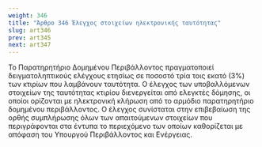 ```yaml
---
weight: 346
title: "Άρθρο 346 Έλεγχος στοιχείων ηλεκτρονικής ταυτότητας"
slug: art346
prev: art345
next: art347
---
```


Το Παρατηρητήριο Δομημένου Περιβάλλοντος πραγματοποιεί δειγματοληπτικούς ελέγχους ετησίως σε ποσοστό τρία τοις εκατό (3%) των κτιρίων που λαμβάνουν ταυτότητα. Ο έλεγχος των υποβαλλόμενων στοιχείων της ταυτότητας κτιρίου διενεργείται από ελεγκτές δόμησης, οι οποίοι ορίζονται με ηλεκτρονική κλήρωση από το αρμόδιο παρατηρητήριο δομημένου περιβάλλοντος. Ο έλεγχος συνίσταται στην επιβεβαίωση της ορθής συμπλήρωσης όλων των απαιτούμενων στοιχείων που περιγράφονται στα έντυπα το περιεχόμενο των οποίων καθορίζεται με απόφαση του Υπουργού Περιβάλλοντος και Ενέργειας.


